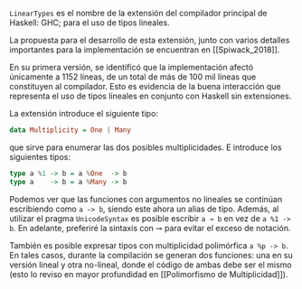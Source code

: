 `LinearTypes` es el nombre de la extensión del compilador principal de Haskell: GHC; para el uso de tipos lineales.

La propuesta para el desarrollo de esta extensión, junto con varios detalles importantes para la implementación se encuentran en [[Spiwack_2018]].

En su primera versión, se identificó que la implementación afectó únicamente a 1152 líneas, de un total de más de 100 mil líneas que constituyen al compilador. Esto es evidencia de la buena interacción que representa el uso de tipos lineales en conjunto con Haskell sin extensiones.

La extensión introduce el siguiente tipo:

```haskell
data Multiplicity = One | Many
```

que sirve para enumerar las dos posibles multiplicidades. E introduce los siguientes tipos:

```haskell
type a %1 -> b = a %One  -> b
type a    -> b = a %Many -> b
```

Podemos ver que las funciones con argumentos no lineales se continúan escribiendo como `a -> b`, siendo este ahora un alias de tipo. Además, al utilizar el pragma `UnicodeSyntax` es posible escribir `a ⊸ b` en vez de `a %1 -> b`. En adelante, preferiré la sintaxis con ⊸ para evitar el exceso de notación.

También es posible expresar tipos con multiplicidad polimórfica `a %p -> b`. En tales casos, durante la compilación se generan dos funciones: una en su versión lineal y otra no-lineal, donde el código de ambas debe ser el mismo (esto lo reviso en mayor profundidad en [[Polimorfismo de Multiplicidad]]).